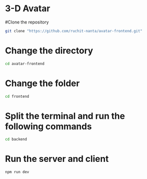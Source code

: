 # 3-D Avatar

#Clone the repository

```bash
git clone "https://github.com/ruchit-nanta/avatar-frontend.git"
```

# Change the directory

```bash
cd avatar-frontend
```

# Change the folder

```bash
cd frontend
```

# Split the terminal and run the following commands

```bash
cd backend
```

# Run the server and client

```bash
npm run dev
```
